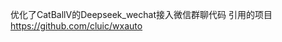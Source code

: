 优化了CatBallV的Deepseek_wechat接入微信群聊代码
引用的项目 [https://github.com/cluic/wxauto
](https://github.com/CatBallV/Deepseek_wechat/tree/main)
